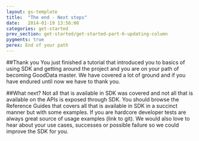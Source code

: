 ```yaml
---
layout: gs-template
title:  "The end - Next steps"
date:   2014-01-19 13:56:00
categories: get-started
prev_section: get-started/get-started-part-6-updating-column
pygments: true
perex: End of your path
---
```


##Thank you
You just finished a tutorial that introduced you to basics of using SDK and getting around the project and you are on your path of becoming GoodData master. We have covered a lot of ground and if you have endured until now we have to thank you.

##What next?
Not all that is available in SDK was covered and not all that is available on the APIs is exposed through SDK. You should browse the Reference Guides that covers all that is available in SDK in a succinct manner but with some examples. If you are hardcore developer tests are always great source of usage examples (link to git). We would also love to hear about your use cases, successes or possible failure so we could improve the SDK for you.